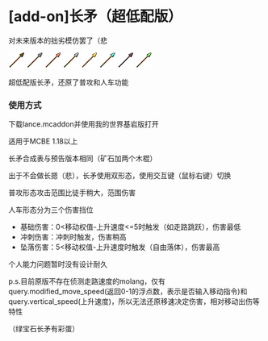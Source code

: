 # [add-on]长矛（超低配版）

对未来版本的拙劣模仿罢了（悲

![](https://github.com/MichaelHyan/MCBE-simple-lance/blob/main/lancer/laa.png)
![](https://github.com/MichaelHyan/MCBE-simple-lance/blob/main/lancer/lga.png)
![](https://github.com/MichaelHyan/MCBE-simple-lance/blob/main/lancer/lba.png)
![](https://github.com/MichaelHyan/MCBE-simple-lance/blob/main/lancer/lca.png)
![](https://github.com/MichaelHyan/MCBE-simple-lance/blob/main/lancer/lda.png)
![](https://github.com/MichaelHyan/MCBE-simple-lance/blob/main/lancer/lea.png)
![](https://github.com/MichaelHyan/MCBE-simple-lance/blob/main/lancer/lfa.png)
![](https://github.com/MichaelHyan/MCBE-simple-lance/blob/main/lancer/lha.png)

超低配版长矛，还原了普攻和人车功能

### 使用方式

下载lance.mcaddon并使用我的世界基岩版打开

适用于MCBE 1.18以上


长矛合成表与预告版本相同（矿石加两个木棍）

出于不会做长摁（悲），长矛使用双形态，使用交互键（鼠标右键）切换

普攻形态攻击范围比徒手稍大，范围伤害

人车形态分为三个伤害挡位

- 基础伤害：0<移动权值-上升速度<=5时触发（如走路跳跃），伤害最低
- 冲刺伤害：冲刺时触发，伤害稍高
- 坠落伤害：5<移动权值-上升速度时触发（自由落体），伤害最高

个人能力问题暂时没有设计耐久

p.s.目前原版不存在侦测走路速度的molang，仅有query.modified_move_speed(返回0-1的浮点数，表示是否输入移动指令)和query.vertical_speed(上升速度)，所以无法还原移速决定伤害，相对移动出伤等特性

（绿宝石长矛有彩蛋）